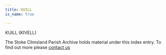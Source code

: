 ```yaml
---
title: KUILL
is_name: true

---
```


KUILL (KIVELL)


The Stoke Climsland Parish Archive holds material under this index entry. To find out more please [contact us](/contact/)
